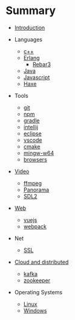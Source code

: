 
# Summary

* [Introduction](README.md)

* Languages
    * [c++](languages/c++.adoc)
    * [Erlang](languages/erlang.md)
        * [Rebar3](languages/erlang/rebar3.md)
    * [Java](languages/java.adoc)
    * [Javascript](languages/javascript.md)
    * [Haxe](languages/haxe.md)
* Tools
    * [git](tools/git.md)
    * [npm](tools/npm.md)
    * [gradle](tools/gradle.md)
    * [intellij](tools/intellij.md)
    * [eclipse](tools/eclipse.md)
    * [vscode](tools/vscode.md)
    * [cmake](tools/cmake.adoc)
    * [mingw-w64](tools/mingw-w64.md)
    * [browsers](tools/browsers.adoc)
* [Video](video/video.md)
    * [ffmpeg](video/ffmpeg.md)
    * [Panorama](video/panorama.md)
    * [SDL2](video/sdl2.md)
* [Web](web/web.md)
    * [vuejs](web/vuejs.md)
    * [webpack](web/webpack.md)
* Net
    * [SSL](net/ssl_certificates.md)
* [Cloud and distributed](cloud/cloud.md)
    * [kafka](cloud/kafka.adoc)
    * [zookeeper](cloud/zookeeper.md)
* Operating Systems
    * [Linux](operatingsystems/linux.adoc)
    * [Windows](operatingsystems/windows.adoc)


